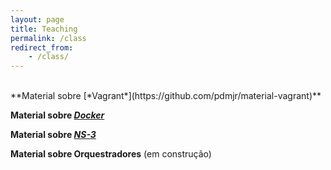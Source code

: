 ```yaml
---
layout: page
title: Teaching
permalink: /class
redirect_from:
    - /class/
---
```


<br/>
**Material sobre [*Vagrant*](https://github.com/pdmjr/material-vagrant)**

**Material sobre [*Docker*](https://github.com/pdmjr/material-docker)**

**Material sobre [*NS-3*](https://github.com/pdmjr/material-ns3)**

**Material sobre Orquestradores** (em construção)
